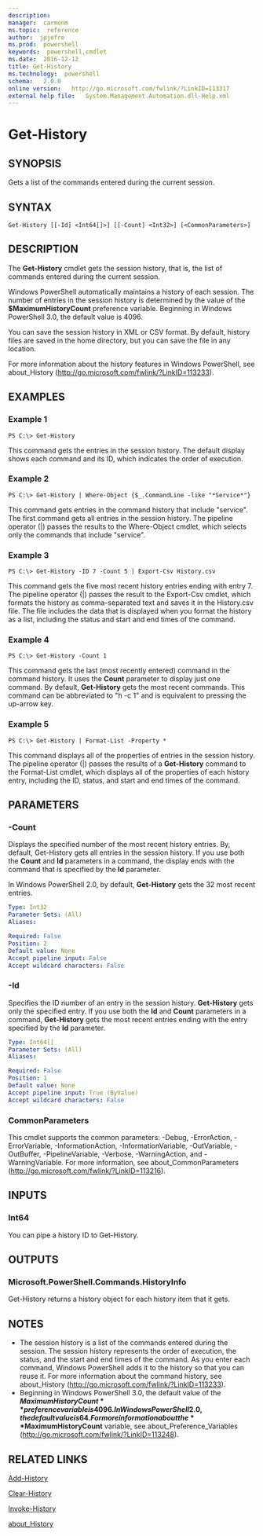```yaml
---
description:  
manager:  carmonm
ms.topic:  reference
author:  jpjofre
ms.prod:  powershell
keywords:  powershell,cmdlet
ms.date:  2016-12-12
title: Get-History
ms.technology:  powershell
schema:   2.0.0
online version:   http://go.microsoft.com/fwlink/?LinkID=113317
external help file:   System.Management.Automation.dll-Help.xml
---
```



# Get-History
## SYNOPSIS
Gets a list of the commands entered during the current session.
## SYNTAX

```
Get-History [[-Id] <Int64[]>] [[-Count] <Int32>] [<CommonParameters>]
```

## DESCRIPTION
The **Get-History** cmdlet gets the session history, that is, the list of commands entered during the current session.

Windows PowerShell automatically maintains a history of each session.
The number of entries in the session history is determined by the value of the **$MaximumHistoryCount** preference variable.
Beginning in Windows PowerShell 3.0, the default value is 4096.

You can save the session history in XML or CSV format.
By default, history files are saved in the home directory, but you can save the file in any location.

For more information about the history features in Windows PowerShell, see about_History (http://go.microsoft.com/fwlink/?LinkID=113233).
## EXAMPLES

### Example 1
```
PS C:\> Get-History
```

This command gets the entries in the session history.
The default display shows each command and its ID, which indicates the order of execution.
### Example 2
```
PS C:\> Get-History | Where-Object {$_.CommandLine -like "*Service*"}
```

This command gets entries in the command history that include "service".
The first command gets all entries in the session history.
The pipeline operator (|) passes the results to the Where-Object cmdlet, which selects only the commands that include "service".
### Example 3
```
PS C:\> Get-History -ID 7 -Count 5 | Export-Csv History.csv
```

This command gets the five most recent history entries ending with entry 7.
The pipeline operator (|) passes the result to the Export-Csv cmdlet, which formats the history as comma-separated text and saves it in the History.csv file.
The file includes the data that is displayed when you format the history as a list, including the status and start and end times of the command.
### Example 4
```
PS C:\> Get-History -Count 1
```

This command gets the last (most recently entered) command in the command history.
It uses the **Count** parameter to display just one command.
By default, **Get-History** gets the most recent commands.
This command can be abbreviated to "h -c 1" and is equivalent to pressing the up-arrow key.
### Example 5
```
PS C:\> Get-History | Format-List -Property *
```

This command displays all of the properties of entries in the session history.
The pipeline operator (|) passes the results of a **Get-History** command to the Format-List cmdlet, which displays all of the properties of each history entry, including the ID, status, and start and end times of the command.
## PARAMETERS

### -Count
Displays the specified number of the most recent history entries.
By, default, Get-History gets all entries in the session history.
If you use both the **Count** and **Id** parameters in a command, the display ends with the command that is specified by the **Id** parameter.

In Windows PowerShell 2.0, by default, **Get-History** gets the 32 most recent entries.

```yaml
Type: Int32
Parameter Sets: (All)
Aliases: 

Required: False
Position: 2
Default value: None
Accept pipeline input: False
Accept wildcard characters: False
```

### -Id
Specifies the ID number of an entry in the session history.
**Get-History** gets only the specified entry.
If you use both the **Id** and **Count** parameters in a command, **Get-History** gets the most recent entries ending with the entry specified by the **Id** parameter.

```yaml
Type: Int64[]
Parameter Sets: (All)
Aliases: 

Required: False
Position: 1
Default value: None
Accept pipeline input: True (ByValue)
Accept wildcard characters: False
```

### CommonParameters
This cmdlet supports the common parameters: -Debug, -ErrorAction, -ErrorVariable, -InformationAction, -InformationVariable, -OutVariable, -OutBuffer, -PipelineVariable, -Verbose, -WarningAction, and -WarningVariable. For more information, see about_CommonParameters (http://go.microsoft.com/fwlink/?LinkID=113216).
## INPUTS

### Int64
You can pipe a history ID to Get-History.
## OUTPUTS

### Microsoft.PowerShell.Commands.HistoryInfo
Get-History returns a history object for each history item that it gets.
## NOTES
* The session history is a list of the commands entered during the session. The session history represents the order of execution, the status, and the start and end times of the command. As you enter each command, Windows PowerShell adds it to the history so that you can reuse it. For more information about the command history, see about_History (http://go.microsoft.com/fwlink/?LinkID=113233).
* Beginning in Windows PowerShell 3.0, the default value of the **$MaximumHistoryCount** preference variable is 4096. In Windows PowerShell 2.0, the default value is 64. For more information about the **$MaximumHistoryCount** variable, see about_Preference_Variables (http://go.microsoft.com/fwlink/?LinkID=113248).
## RELATED LINKS

[Add-History](Add-History.md)

[Clear-History](Clear-History.md)

[Invoke-History](Invoke-History.md)

[about_History](About/about_History.md)

